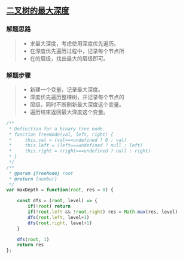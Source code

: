 ## [二叉树的最大深度](https://leetcode.cn/problems/maximum-depth-of-binary-tree/)



### 解题思路

> - 求最大深度，考虑使用深度优先遍历。
> - 在深度优先遍历过程中，记录每个节点所
> - 在的层级，找出最大的层级即可。

### 解题步骤

> - 新建一个变量，记录最大深度。
> - 深度优先遍历整棵树，并记录每个节点的
> - 层级，同时不断刷新最大深度这个变量。
> - 遍历结束返回最大深度这个变量。



```js
/**
 * Definition for a binary tree node.
 * function TreeNode(val, left, right) {
 *     this.val = (val===undefined ? 0 : val)
 *     this.left = (left===undefined ? null : left)
 *     this.right = (right===undefined ? null : right)
 * }
 */
/**
 * @param {TreeNode} root
 * @return {number}
 */
var maxDepth = function(root, res = 0) {

    const dfs = (root, level) => {
        if(!root) return 
        if(!root.left && !root.right) res = Math.max(res, level)
        dfs(root.left, level+1)
        dfs(root.right, level+1)
    }

    dfs(root, 1)
    return res
};
```

